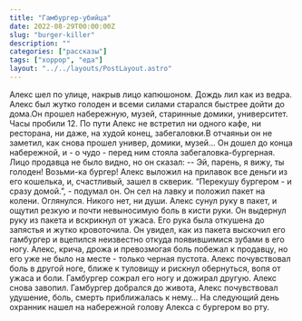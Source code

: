 ```yaml
---
title: "Гамбургер-убийца"
date: 2022-08-29T00:00:00Z
slug: "burger-killer"
description: ""
categories: ["рассказы"]
tags: ["хоррор", "еда"]
layout: "../../layouts/PostLayout.astro"
---
```


Алекс шел по улице, накрыв лицо капюшоном. Дождь лил как из ведра. Алекс был жутко голоден и всеми силами старался быстрее дойти до дома.Он прошел набережную, музей, старинные домики, университет. Часы пробили 12. По пути Алекс не встретил ни одного кафе, ни ресторана, ни даже, на худой конец, забегаловки.В отчаяньи он не заметил, как снова прошел универ, домики, музей...
  Он дошел до конца набережной, и - о чудо - перед ним стояла забегаловка-бургерная. Лицо продавца не было видно, но он сказал:
-- Эй, парень, я вижу, ты голоден! Возьми-ка бургер!
    Алекс выложил на прилавок все деньги из его кошелька, и, счастливый, зашел в скверик.
“Перекушу бургером - и сразу домой.”, - подумал он. 
    Он сел на лавку и положил пакет на колени. Оглянулся. Никого нет, ни души.
Алекс сунул руку в пакет, и ощутил резкую и почти невыносимую боль в кисти руки. Он выдернул руку из пакета и вскрикнул от ужаса.
    Его рука была откушена до запястья и жутко кровоточила. Он увидел, как из пакета выскочил его гамбургер и вцепился неизвестно откуда появившимися зубами в его ногу.
Алекс, крича, дрожа и превозмогая боль побежал к продавцу, но его уже не было на месте - только черная пустота. Алекс почувствовал боль в другой ноге, ближе к туловищу и рискнул обернуться, вопя от ужаса и боли.
    Гамбургер сожрал его ногу и дожирал другую. Алекс снова завопил. Гамбургер добрался до живота, Алекс почувствовал удушение, боль, смерть приближалась к нему…
На следующий день охранник нашел на набережной голову Алекса с бургером во рту.


